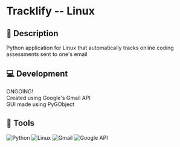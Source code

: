 # **Tracklify -- Linux**

## 📜 Description
Python application for Linux that automatically tracks online coding assessments sent to one's email

## 💻 Development
ONGOING!\
Created using Google's Gmail API\
GUI made using PyGObject

## 🔨 Tools
![Python](https://img.shields.io/badge/python-3670A0?style=for-the-badge&logo=python&logoColor=ffdd54)
![Linux](https://img.shields.io/badge/Linux-FCC624?style=for-the-badge&logo=linux&logoColor=black)
![Gmail](https://img.shields.io/badge/Gmail-D14836?style=for-the-badge&logo=gmail&logoColor=white)
![Google API](https://img.shields.io/badge/Google_Cloud-4285F4?style=for-the-badge&logo=google-cloud&logoColor=white)

